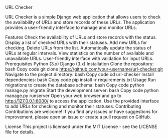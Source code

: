 URL Checker



URL Checker is a simple Django web application that allows users to check the availability of URLs and store records of these URLs. The application provides a user-friendly interface to manage and monitor URLs.

Features
Check the availability of URLs and store records with the status.
Display a list of checked URLs with their statuses.
Add new URLs for checking.
Delete URLs from the list.
Automatically update the status of URLs at regular intervals.
View statistics on the number of available and unavailable URLs.
User-friendly interface with validation for input URLs.
Prerequisites
Python (3.x)
Django (3.x)
Installation
Clone the repository:
bash
Copy code
git clone https://github.com/your-username/url-checker.git
Navigate to the project directory:
bash
Copy code
cd url-checker
Install dependencies:
bash
Copy code
pip install -r requirements.txt
Usage
Run migrations to create the database schema:
bash
Copy code
python manage.py migrate
Start the development server:
bash
Copy code
python manage.py runserver
Open your web browser and go to http://127.0.0.1:8000/ to access the application.
Use the provided interface to add URLs for checking and monitor their statuses.
Contributing
Contributions are welcome! If you find any issues or have suggestions for improvement, please open an issue or create a pull request on GitHub.

License
This project is licensed under the MIT License - see the LICENSE file for details.
